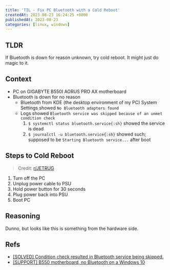 ```yaml
---
title: 'TIL - Fix PC Bluetooth with a Cold Reboot'
createdAt: 2023-08-23 16:24:25 +0800
publishedAt: 2023-08-23
categories: [linux, windows]
---
```


## TLDR

If Bluetooth is down for reason unknown, try cold reboot. It might just do magic to it.

## Context

- PC on GIGABYTE B550I AORUS PRO AX motherboard
- Bluetooth is down for no reason
  - Bluetooth from KDE (the desktop environment of my PC) System Settings showed `No Bluetooth adapters found`
  - Logs showed `Bluetooth service was skipped because of an unmet condition check`
    1. `$ systemctl status bluetooth.service{:sh}` showed the service is dead
    2. `$ journalctl -u bluetooth.service{:sh}` showed such; supposed to be `Starting Bluetooth service...` after boot

## Steps to Cold Reboot

> Credit: [r/JETRUG](https://www.reddit.com/r/ASUS/comments/he7ci7/comment/g1przej/?context=3)

1. Turn off the PC
2. Unplug power cable to PSU
3. Hold power button for 30 seconds
4. Plug power back into PSU
5. Boot PC

## Reasoning

Dunno, but looks like this is something from the hardware side.

## Refs

- [\[SOLVED\] Condition check resulted in Bluetooth service being skipped.](https://bbs.archlinux.org/viewtopic.php?id=258750)
- [\[SUPPORT\] B550 motherboard, no Bluetooth on a Windows 10](https://www.reddit.com/r/ASUS/comments/he7ci7/comment/g1przej/?context=3)
